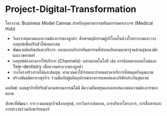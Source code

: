 # Project-Digital-Transformation
โครงงาน: Business Model Canvas สำหรับอุตสาหกรรมทันตกรรมครบวงจร (Medical Hub)

- วิเคราะห์ตลาดและความต้องการของลูกค้า: ศึกษาพฤติกรรมผู้บริโภคในช่วงโรคระบาดและวางกลยุทธ์เพื่อปรับตัวให้เหมาะสม
- พัฒนาผลิตภัณฑ์และบริการ: ออกแบบบริการทันตกรรมที่ปลอดภัยตามมาตรฐานด้านสุขอนามัยและเวชศาสตร์
- กลยุทธ์ช่องทางการให้บริการ (Channels): ผสานเทคโนโลยี เช่น การนัดหมายออนไลน์และ Tele-dentistry เพื่อความสะดวกของลูกค้า
- วางโครงสร้างรายได้และต้นทุน: คำนวณค่าใช้จ่ายและกำหนดราคาบริการที่สมดุลกับคุณภาพ
- สร้างพันธมิตรทางธุรกิจ: ร่วมมือกับผู้ผลิตอุปกรณ์ทางการแพทย์และบริษัทประกันสุขภาพ

ผลลัพธ์: แผนธุรกิจที่ปรับตัวตามสถานการณ์ได้ดี มีความยืดหยุ่นและตอบสนองต่อความต้องการของตลาด

ทักษะที่พัฒนา: การวางแผนธุรกิจเชิงกลยุทธ์, การวิเคราะห์ตลาด, การบริหารโครงการ, การสื่อสารและการทำงานร่วมกับพาร์ทเนอร์
